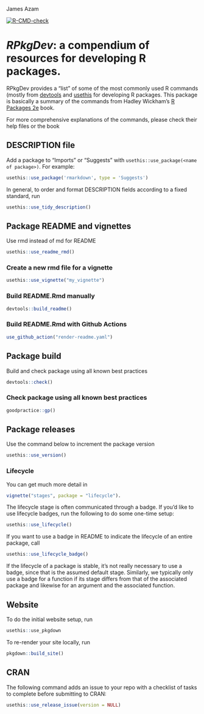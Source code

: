 James Azam

<!-- badges: start -->

[![R-CMD-check](https://github.com/jamesmbaazam/rpkg_wf/actions/workflows/R-CMD-check.yaml/badge.svg)](https://github.com/jamesmbaazam/rpkg_wf/actions/workflows/R-CMD-check.yaml)
<!-- badges: end -->

# _RPkgDev_: a compendium of resources for developing R packages.

RPkgDev provides a “list” of some of the most commonly used R commands
(mostly from [devtools](https://devtools.r-lib.org/) and
[usethis](https://usethis.r-lib.org/) for developing R packages. This
package is basically a summary of the commands from Hadley Wickham’s [R
Packages 2e](https://r-pkgs.org/) book.

For more comprehensive explanations of the commands, please check their
help files or the book

## DESCRIPTION file

Add a package to “Imports” or “Suggests” with
`usethis::use_package(<name of package>)`. For example:

``` r
usethis::use_package('rmarkdown', type = 'Suggests')
```

In general, to order and format DESCRIPTION fields according to a fixed
standard, run

``` r
usethis::use_tidy_description()
```

## Package README and vignettes

Use rmd instead of md for README

``` r
usethis::use_readme_rmd()
```

### Create a new rmd file for a vignette

``` r
usethis::use_vignette("my_vignette")
```

### Build README.Rmd manually

``` r
devtools::build_readme()
```

### Build README.Rmd with Github Actions

``` r
use_github_action("render-readme.yaml")
```

## Package build

Build and check package using all known best practices

``` r
devtools::check()
```

### Check package using all known best practices

``` r
goodpractice::gp()
```

## Package releases

Use the command below to increment the package version

``` r
usethis::use_version()
```

### Lifecycle

You can get much more detail in

``` r
vignette("stages", package = "lifecycle").
```

The lifecycle stage is often communicated through a badge. If you’d like
to use lifecycle badges, run the following to do some one-time setup:

``` r
usethis::use_lifecycle()
```

If you want to use a badge in README to indicate the lifecycle of an
entire package, call

``` r
usethis::use_lifecycle_badge()
```

If the lifecycle of a package is stable, it’s not really necessary to
use a badge, since that is the assumed default stage. Similarly, we
typically only use a badge for a function if its stage differs from that
of the associated package and likewise for an argument and the
associated function.

## Website

To do the initial website setup, run

``` r
usethis::use_pkgdown
```

To re-render your site locally, run

``` r
pkgdown::build_site()
```

## CRAN

The following command adds an issue to your repo with a checklist of
tasks to complete before submitting to CRAN:

``` r
usethis::use_release_issue(version = NULL)
```
